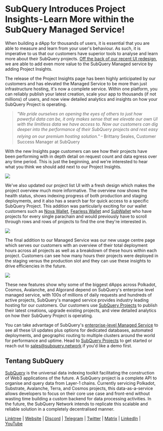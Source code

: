 # SubQuery Introduces Project Insights - Learn More within the SubQuery Managed Service!

When building a dApp for thousands of users, it is essential that you are able to measure and learn from your user's behaviour. As such, it is imperative to us that our customers have superior tools to analyse and learn more about their SubQuery projects. [Off the back of our recent UI redesign](./20220901-managed-service-redesign.md), we are able to add even more value to the SubQuery Managed service by adding Project Insights.

The release of the Project Insights page has been highly anticipated by our customers and has elevated the Managed Service to be more than just infrastructure hosting, it's now a complete service. Within one platform, you can reliably publish your latest creation, scale your app to thousands (if not millions) of users, and now view detailed analytics and insights on how your SubQuery Project is operating.

> _"We pride ourselves on opening the eyes of others to just how powerful data can be, it only makes sense that we elevate our own UI with the limitless data we have access to. Now our customers can dig deeper into the performance of their SubQuery projects and rest easy relying on our premium hosting solution."_ ᠆ Brittany Seales, Customer Success Manager at SubQuery

With the new Insights page customers can see how their projects have been performing with in depth detail on request count and data egress over any time period. This is just the beginning, and we're interested to hear what you think we should add next to our Project Insights.

![](https://cdn-images-1.medium.com/max/1200/0*0m3sT-fgo0E_-zi9)

We've also updated our project list UI with a fresh design which makes the project overview much more informative. The overview now shows the health status, shows indexing progress of both production and staging deployments, and it also has a search bar for quick access to a specific SubQuery Project. This addition was particularly exciting for our wallet customers such as [Nova Wallet](https://novawallet.io/), [Fearless Wallet](https://fearlesswallet.io/) and [SubWallet](https://subwallet.app/) who have projects for every single parachain and would previously have to scroll through rows and rows of projects to find the one they're interested in.

![](https://cdn-images-1.medium.com/max/1200/0*6A3c1QG24flkxrKD)

The final addition to our Managed Service was our new usage centre page which serves our customers with an overview of their total deployment hours across all projects as well as a breakdown of these hours within each project. Customers can see how many hours their projects were deployed in the staging versus the production slot and they can use these insights to drive efficiencies in the future.

![](https://cdn-images-1.medium.com/max/1200/0*tTIlbjGmji_WLeOj)

These new features show why some of the biggest dApps across Polkadot, Cosmos, Avalanche, and Algorand depend on SubQuery's enterprise level managed service, with 100s of millions of daily requests and hundreds of active projects, SubQuery's managed service provides industry leading hosting for our customers. Our customers use [SubQuery Projects](https://project.subquery.network/) to publish their latest creations, upgrade existing projects, and view detailed analytics on how their SubQuery Project is operating.

You can take advantage of SubQuery's [enterprise-level Managed Service](https://blog.subquery.network/blogs/20211228-enterprise-hosted.html) to see all these UI updates plus options for dedicated databases, automated deployments, and geographic routing to multiple clusters around the world for performance and uptime. Head to [SubQuery Projects](https://project.subquery.network/) to get started or reach out to sales@subquery.network if you'd like a demo first.

## Tentang SubQuery

[SubQuery](https://subquery.network/) is the universal data indexing toolkit facilitating the construction of Web3 applications of the future. A SubQuery project is a complete API to organise and query data from Layer-1 chains. Currently servicing Polkadot, Substrate, Avalanche, Terra, and Cosmos projects, this data-as-a-service allows developers to focus on their core use case and front-end without wasting time building a custom backend for data processing activities. In the future, the SubQuery Network intends to replicate this scalable and reliable solution in a completely decentralised manner.

​​[Linktree](https://linktr.ee/subquerynetwork) | [Website](https://subquery.network/) | [Discord](https://discord.com/invite/78zg8aBSMG) | [Telegram](https://t.me/subquerynetwork) | [Twitter](https://twitter.com/subquerynetwork) | [Matrix](https://matrix.to/#/#subquery:matrix.org) | [LinkedIn](https://www.linkedin.com/company/subquery) | [YouTube](https://www.youtube.com/channel/UCi1a6NUUjegcLHDFLr7CqLw)
